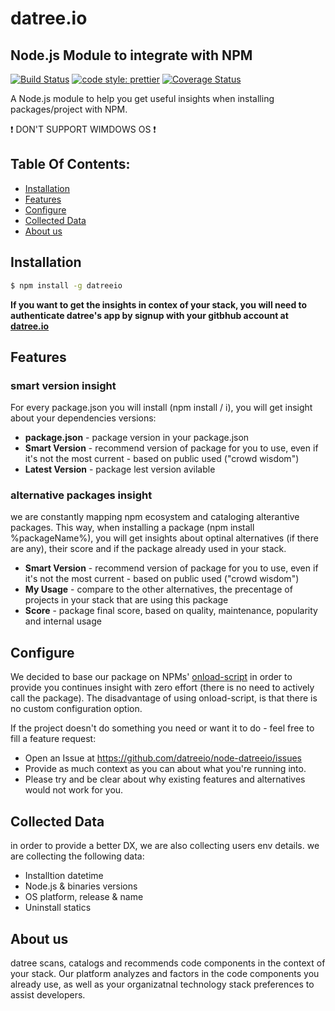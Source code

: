 # datree.io

## Node.js Module to integrate with NPM

[![Build Status](https://travis-ci.org/datreeio/node-datreeio.svg?branch=master)](https://travis-ci.org/datreeio/node-datreeio)
[![code style: prettier](https://img.shields.io/badge/code_style-prettier-ff69b4.svg?style=flat-square)](https://github.com/prettier/prettier)
[![Coverage Status](https://coveralls.io/repos/github/datreeio/node-datreeio/badge.svg?branch=master)](https://coveralls.io/github/datreeio/node-datreeio?branch=master)

A Node.js module to help you get useful insights when installing packages/project with NPM.

:exclamation: DON'T SUPPORT WIMDOWS OS :exclamation:

## Table Of Contents:
* [Installation](https://github.com/datreeio/node-datreeio#installation)
* [Features](https://github.com/datreeio/node-datreeio#features)
* [Configure](https://github.com/datreeio/node-datreeio#configure)
* [Collected Data](https://github.com/datreeio/node-datreeio#collected-data)
* [About us](https://github.com/datreeio/node-datreeio#about-us)

## Installation

```bash
$ npm install -g datreeio
```

**If you want to get the insights in contex of your stack, you will need to authenticate datree's app by signup with your gitbhub account at [datree.io](https://www.datree.io)**

## Features

### smart version insight
For every package.json you will install (npm install / i), you will get insight about your dependencies versions:
* **package.json** - package version in your package.json
* **Smart Version** - recommend version of package for you to use, even if it's not the most current - based on public used ("crowd wisdom")
* **Latest Version** - package lest version avilable 

### alternative packages insight
we are constantly mapping npm ecosystem and cataloging alterantive packages. This way, when installing a package (npm install %packageName%), 
you will get insights about optinal alternatives (if there are any), their score and if the package already used in your stack.
* **Smart Version** - recommend version of package for you to use, even if it's not the most current - based on public used ("crowd wisdom")
* **My Usage** - compare to the other alternatives, the precentage of projects in your stack that are using this package
* **Score** - package final score, based on quality, maintenance, popularity and internal usage

## Configure
We decided to base our package on NPMs' [onload-script](https://docs.npmjs.com/misc/config#onload-script) in order to provide you continues insight
with zero effort (there is no need to actively call the package). 
The disadvantage of using onload-script, is that there is no custom configuration option.

If the project doesn't do something you need or want it to do - feel free to fill a feature request:
* Open an Issue at https://github.com/datreeio/node-datreeio/issues
* Provide as much context as you can about what you're running into.
* Please try and be clear about why existing features and alternatives would not work for you.

## Collected Data
in order to provide a better DX, we are also collecting users env details.
we are collecting the following data:
* Installtion datetime
* Node.js & binaries versions
* OS platform, release & name
* Uninstall statics

## About us
datree scans, catalogs and recommends code components in the context of your stack. Our platform analyzes and factors in the code components you already use, as well as your organizatnal technology stack preferences to assist developers.